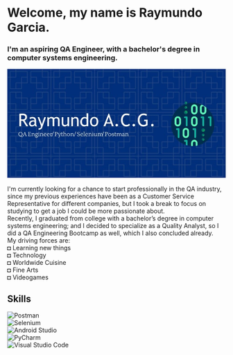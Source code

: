 # Welcome, my name is Raymundo Garcia.
### I'm an aspiring QA Engineer, with a bachelor's degree in computer systems engineering.
![Header](./header.jpg)

I'm currently looking for a chance to start professionally in the QA industry, since my previous experiences have been as a Customer Service Representative for different companies, but I took a break to focus on studying to get a job I could be more passionate about. </br>
Recently, I graduated from college with a bachelor’s degree in computer systems engineering; and I decided to specialize as a Quality Analyst, so I did a QA Engineering Bootcamp as well, which I also concluded already. </br>
My driving forces are: </br>
◘ Learning new things </br>
◘ Technology </br>
◘ Worldwide Cuisine </br>
◘ Fine Arts </br>
◘ Videogames </br>


## Skills
![Postman](https://img.shields.io/badge/Postman-FF6C37?style=for-the-badge&logo=Postman&logoColor=white)</br>
![Selenium](https://img.shields.io/badge/Selenium-43B02A?style=for-the-badge&logo=Selenium&logoColor=white)</br>
![Android Studio](https://img.shields.io/badge/Android_Studio-3DDC84?style=for-the-badge&logo=android-studio&logoColor=white)</br>
![PyCharm](https://img.shields.io/badge/PyCharm-000000.svg?&style=for-the-badge&logo=PyCharm&logoColor=white)</br>
![Visual Studio Code](https://img.shields.io/badge/Visual_Studio_Code-0078D4?style=for-the-badge&logo=visual%20studio%20code&logoColor=white)</br>

<!--
**RxyRxyHxylxy/RxyRxyHxylxy** is a ✨ _special_ ✨ repository because its `README.md` (this file) appears on your GitHub profile.

Here are some ideas to get you started:

- 🔭 I’m currently working on ...
- 🌱 I’m currently learning ...
- 👯 I’m looking to collaborate on ...
- 🤔 I’m looking for help with ...
- 💬 Ask me about ...
- 📫 How to reach me: ...
- 😄 Pronouns: ...
- ⚡ Fun fact: ...
-->
